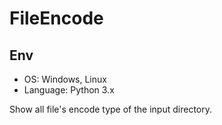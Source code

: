 # FileEncode

## Env
- OS: Windows, Linux
- Language: Python 3.x

Show all file's encode type of the input directory.
